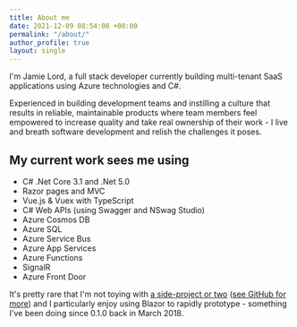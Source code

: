 ```yaml
---
title: About me
date: 2021-12-09 08:54:00 +00:00
permalink: "/about/"
author_profile: true
layout: single
---
```


I'm Jamie Lord, a full stack developer currently building multi-tenant SaaS applications using Azure technologies and C#.

Experienced in building development teams and instilling a culture that results in reliable, maintainable products where team members feel empowered to increase quality and take real ownership of their work - I live and breath software development and relish the challenges it poses.

## My current work sees me using

- C# .Net Core 3.1 and .Net 5.0
- Razor pages and MVC
- Vue.js & Vuex with TypeScript
- C# Web APIs (using Swagger and NSwag Studio)
- Azure Cosmos DB
- Azure SQL
- Azure Service Bus
- Azure App Services
- Azure Functions
- SignalR
- Azure Front Door

It's pretty rare that I'm not toying with [a side-project or two](https://lord.technology/projects/) ([see GitHub for more](https://github.com/jamie-lord)) and I particularly enjoy using Blazor to rapidly prototype - something I've been doing since 0.1.0 back in March 2018.